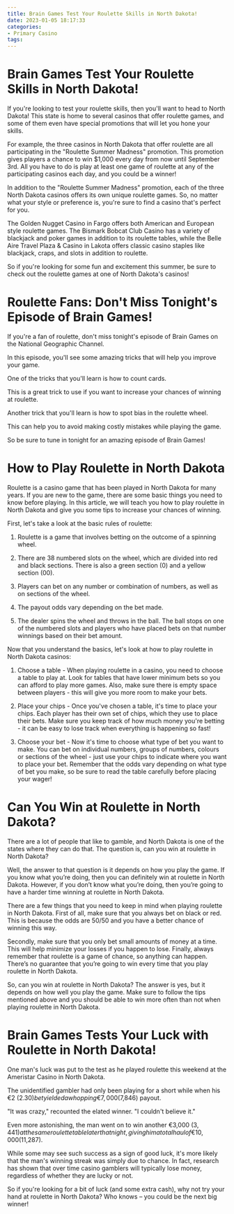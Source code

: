 ```yaml
---
title: Brain Games Test Your Roulette Skills in North Dakota!
date: 2023-01-05 18:17:33
categories:
- Primary Casino
tags:
---
```



#  Brain Games Test Your Roulette Skills in North Dakota!

If you're looking to test your roulette skills, then you'll want to head to North Dakota! This state is home to several casinos that offer roulette games, and some of them even have special promotions that will let you hone your skills.

For example, the three casinos in North Dakota that offer roulette are all participating in the "Roulette Summer Madness" promotion. This promotion gives players a chance to win $1,000 every day from now until September 3rd. All you have to do is play at least one game of roulette at any of the participating casinos each day, and you could be a winner!

In addition to the "Roulette Summer Madness" promotion, each of the three North Dakota casinos offers its own unique roulette games. So, no matter what your style or preference is, you're sure to find a casino that's perfect for you.

The Golden Nugget Casino in Fargo offers both American and European style roulette games. The Bismark Bobcat Club Casino has a variety of blackjack and poker games in addition to its roulette tables, while the Belle Aire Travel Plaza & Casino in Lakota offers classic casino staples like blackjack, craps, and slots in addition to roulette.

So if you're looking for some fun and excitement this summer, be sure to check out the roulette games at one of North Dakota's casinos!

#  Roulette Fans: Don't Miss Tonight's Episode of Brain Games!

If you're a fan of roulette, don't miss tonight's episode of Brain Games on the National Geographic Channel.

In this episode, you'll see some amazing tricks that will help you improve your game.

One of the tricks that you'll learn is how to count cards.

This is a great trick to use if you want to increase your chances of winning at roulette.

Another trick that you'll learn is how to spot bias in the roulette wheel.

This can help you to avoid making costly mistakes while playing the game.

So be sure to tune in tonight for an amazing episode of Brain Games!

#  How to Play Roulette in North Dakota

Roulette is a casino game that has been played in North Dakota for many years. If you are new to the game, there are some basic things you need to know before playing. In this article, we will teach you how to play roulette in North Dakota and give you some tips to increase your chances of winning.

First, let's take a look at the basic rules of roulette:

1. Roulette is a game that involves betting on the outcome of a spinning wheel.

2. There are 38 numbered slots on the wheel, which are divided into red and black sections. There is also a green section (0) and a yellow section (00).

3. Players can bet on any number or combination of numbers, as well as on sections of the wheel.

4. The payout odds vary depending on the bet made.

5. The dealer spins the wheel and throws in the ball. The ball stops on one of the numbered slots and players who have placed bets on that number winnings based on their bet amount.

Now that you understand the basics, let's look at how to play roulette in North Dakota casinos:

1. Choose a table - When playing roulette in a casino, you need to choose a table to play at. Look for tables that have lower minimum bets so you can afford to play more games. Also, make sure there is empty space between players - this will give you more room to make your bets.

2. Place your chips - Once you've chosen a table, it's time to place your chips. Each player has their own set of chips, which they use to place their bets. Make sure you keep track of how much money you're betting - it can be easy to lose track when everything is happening so fast!

3. Choose your bet - Now it's time to choose what type of bet you want to make. You can bet on individual numbers, groups of numbers, colours or sections of the wheel - just use your chips to indicate where you want to place your bet. Remember that the odds vary depending on what type of bet you make, so be sure to read the table carefully before placing your wager!

#  Can You Win at Roulette in North Dakota?

There are a lot of people that like to gamble, and North Dakota is one of the states where they can do that. The question is, can you win at roulette in North Dakota?

Well, the answer to that question is it depends on how you play the game. If you know what you’re doing, then you can definitely win at roulette in North Dakota. However, if you don’t know what you’re doing, then you’re going to have a harder time winning at roulette in North Dakota.

There are a few things that you need to keep in mind when playing roulette in North Dakota. First of all, make sure that you always bet on black or red. This is because the odds are 50/50 and you have a better chance of winning this way.

Secondly, make sure that you only bet small amounts of money at a time. This will help minimize your losses if you happen to lose. Finally, always remember that roulette is a game of chance, so anything can happen. There’s no guarantee that you’re going to win every time that you play roulette in North Dakota.


So, can you win at roulette in North Dakota? The answer is yes, but it depends on how well you play the game. Make sure to follow the tips mentioned above and you should be able to win more often than not when playing roulette in North Dakota.

#  Brain Games Tests Your Luck with Roulette in North Dakota!

One man's luck was put to the test as he played roulette this weekend at the Ameristar Casino in North Dakota.

The unidentified gambler had only been playing for a short while when his €2 ($2.30) bet yielded a whopping €7,000 ($7,846) payout.

"It was crazy," recounted the elated winner. "I couldn't believe it."

Even more astonishing, the man went on to win another €3,000 ($3,441) at the same roulette table later that night, giving him a total haul of €10,000 ($11,287).

While some may see such success as a sign of good luck, it's more likely that the man's winning streak was simply due to chance. In fact, research has shown that over time casino gamblers will typically lose money, regardless of whether they are lucky or not.

So if you're looking for a bit of luck (and some extra cash), why not try your hand at roulette in North Dakota? Who knows – you could be the next big winner!